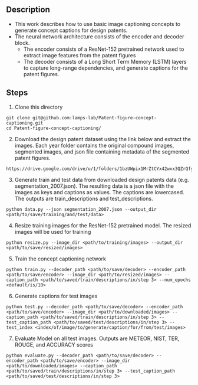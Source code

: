 ## Description
- This work describes how to use basic image captioning concepts to generate concept captions for design patents. 
- The neural network architecture consists of the encoder and decoder block.
  - The encoder consists of a ResNet-152 pretrained network used to extract image features from the patent figures
  - The decoder consists of a Long Short Term Memory (LSTM) layers to capture long-range dependencies, and generate captions for the patent figures.
  
## Steps
1. Clone this directory
```
git clone git@github.com:lamps-lab/Patent-figure-concept-captioning.git
cd Patent-figure-concept-captioning/
```
2. Download the design patent dataset using the link below and extract the images. Each year folder contains the original compound images, segmented images, and json file containing metadata of the segmented patent figures. 
```
https://drive.google.com/drive/u/1/folders/1bzUWpix1MrZtCYx42wxx3QZrQfyNT0rC
```
3. Generate train and test data from downloaded design patents data (e.g. segmentation_2007.json). The resulting data is a json file with the images as keys and captions as values. The captions are lowercased. The outputs are train_descriptions and test_descriptions.
```
python data.py --json segmentation_2007.json --output_dir <path/to/save/training/and/test/data>
```
4. Resize training images for the ResNet-152 pretrained model. The resized images will be used for training
```
python resize.py --image_dir <path/to/training/images> --output_dir <path/to/save/resized/images>
```
5. Train the concept captioning network
```
python train.py --decoder_path <path/to/save/decoder> --encoder_path <path/to/save/encoder> --image_dir <path/to/resized/images> --caption_path <path/to/saved/train/descriptions/in/step 3> --num_epochs <default/is/10> 
```
6. Generate captions for test images
```
python test.py --decoder_path <path/to/save/decoder> --encoder_path <path/to/save/encoder> --image_dir <path/to/downloaded/images> --caption_path <path/to/saved/train/descriptions/in/step 3> --test_caption_path <path/to/saved/test/descriptions/in/step 3> --test_index <index/of/image/to/generate/caption/for/from/test/images>
```
7. Evaluate Model on all test images. Outputs are METEOR, NIST, TER, ROUGE, and ACCURACY scores
```
python evaluate.py --decoder_path <path/to/save/decoder> --encoder_path <path/to/save/encoder> --image_dir <path/to/downloaded/images> --caption_path <path/to/saved/train/descriptions/in/step 3> --test_caption_path <path/to/saved/test/descriptions/in/step 3>
```
